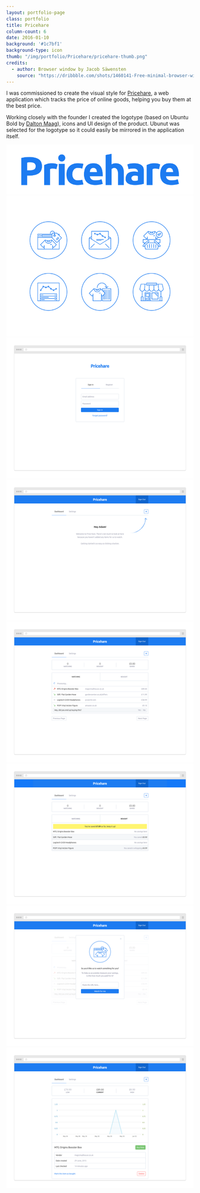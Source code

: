 ```yaml
---
layout: portfolio-page
class: portfolio
title: Pricehare
column-count: 6
date: 2016-01-10
background: '#1c7bf1'
background-type: icon
thumb: "/img/portfolio/Pricehare/pricehare-thumb.png"
credits:
  - author: Browser window by Jacob Säwensten
    source: "https://dribbble.com/shots/1460141-Free-minimal-browser-window"
---
```


I was commissioned to create the visual style for [Pricehare](https://www.pricehare.com/), a web application which tracks the price of online goods, helping you buy them at the best price.

Working closely with the founder I created the logotype (based on Ubuntu Bold by [Dalton Maag](https://www.google.com/fonts/specimen/Ubuntu)), icons and UI design of the product. Ubunut was selected for the logotype so it could easily be mirrored in the application itself.

<img class="fluid" src="/img/portfolio/Pricehare/pricehare-logo.png">
<img class="fluid" src="/img/portfolio/Pricehare/pricehare-icons-grid.png">
<img class="fluid" src="/img/portfolio/Pricehare/pricehare-web-login.png">
<img class="fluid" src="/img/portfolio/Pricehare/pricehare-web-intro.png">
<img class="fluid" src="/img/portfolio/Pricehare/pricehare-web-product-list.png">
<img class="fluid" src="/img/portfolio/Pricehare/pricehare-web-bought-list.png">
<img class="fluid" src="/img/portfolio/Pricehare/pricehare-web-product-modal.png">
<img class="fluid" src="/img/portfolio/Pricehare/pricehare-web-product-detail.png">